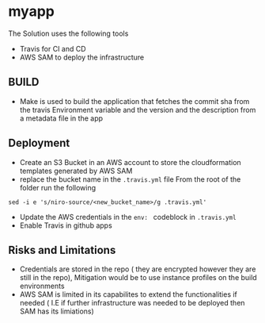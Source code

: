 # myapp

The Solution uses the following tools
- Travis for CI and CD
- AWS SAM to deploy the infrastructure

## BUILD

 - Make is used to build the application that fetches the commit sha from the travis Environment variable and the version and the description from a metadata file in the app  

## Deployment
 - Create an S3 Bucket in an AWS account to store the cloudformation templates generated by AWS SAM
 - replace the bucket name in the `.travis.yml` file
  From the root of the folder run the following
```
sed -i e 's/niro-source/<new_bucket_name>/g .travis.yml'
```
 - Update the AWS credentials in the `env: ` codeblock in `.travis.yml`
 - Enable Travis in github apps 


## Risks and Limitations

- Credentials are stored in the repo ( they are encrypted however they are still in the repo), Mitigation would be to use instance profiles on the build environments
- AWS SAM is limited in its capabilites to extend the functionalities if needed ( I.E if further infrastructure was needed to be deployed then SAM has its limiations)
